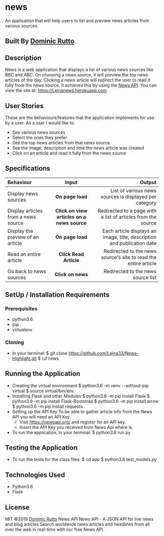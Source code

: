 # news
An application that will help users to list and preview news articles from various sources.
## Built By [Dominic Rutto](https://github.com/Leina33/News-Highlight.git/)
## Description
News is a web application that displays a list of various news sources like BBC and ABC. On choosing a news source, it will preview the top news articles of the day. Clicking a news article will redirect the user to read it fully from the news source. It achieves this by using the [News API](https://newsapi.org/).
You can view the site at: https://Leinanews.herokuapp.com
## User Stories
These are the behaviours/features that the application implements for use by a user.
As a user I would like to:
* See various news sources
* Select the ones they prefer
* See the top news articles from that news source
* See the image, description and time the news article was created
* Click on an article and read it fully from the news source
## Specifications
| Behaviour | Input | Output |
| :---------------- | :---------------: | ------------------: |
| Display news sources | **On page load** | List of various news sources is displayed per category |
| Display articles from a news source | **Click on view articles on a news source** | Redirected to a page with a list of articles from the source |
| Display the preview of an article | **On page load** | Each article displays an image, title, description and publication date |
| Read an entire article | **Click Read Article** | Redirected to the news source's site to read the entire article |
| Go back to news sources | **Click on news** | Redirected to the news source list |
## SetUp / Installation Requirements
### Prerequisites
* python3.6
* pip
* virtualenv
### Cloning
* In your terminal:
    $ git clone https://github.com/Leina33/News-Highlight.git
    $ cd news
## Running the Application
* Creating the virtual environment
    $ python3.6 -m venv --without-pip virtual
    $ source virtual/bin/env
* Installing Flask and other Modules
    $ python3.6 -m pip install Flask
    $ python3.6 -m pip install Flask-Bootstrap
    $ python3.6 -m pip install arrow
    $ python3.6 -m pip install requests
* Setting up the API Key
    To be able to gather article info from the News API you will need an API Key.
    * Visit https://newsapi.org/ and register for an API key.
    * Insert the API Key you received from News Api where <Your-Api-Key> is.
* To run the application, in your terminal:
    $ python3.6 run.py
## Testing the Application
* To run the tests for the class files:
    $ cd app
    $ python3.6 test_models.py
## Technologies Used
* Python3.6
* Flask
## License
MIT &copy;2019 [Dominic Rutto](https://github.com/Leina33/News-Highlight.git)
News API
News API - A JSON API for live news and blog articles
Search worldwide news articles and headlines from all over the web in real-time with our free News API.